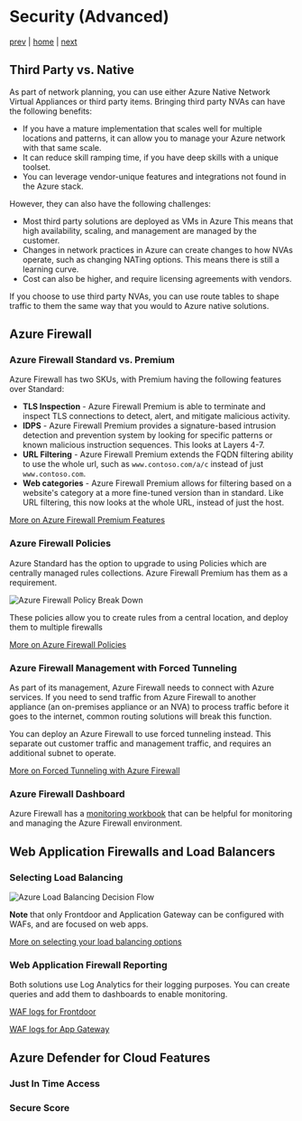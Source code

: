 # Security (Advanced)

[prev](./topology-advanced.md) | [home](./readme.md)  | [next](./mgmt.md)

## Third Party vs. Native

As part of network planning, you can use either Azure Native Network Virtual Appliances or third party items.  Bringing third party NVAs can have the following benefits:

* If you have a mature implementation that scales well for multiple locations and patterns, it can allow you to manage your Azure network with that same scale.
* It can reduce skill ramping time, if you have deep skills with a unique toolset.
* You can leverage vendor-unique features and integrations not found in the Azure stack.

However, they can also have the following challenges:

* Most third party solutions are deployed as VMs in Azure This means that high availability, scaling, and management are managed by the customer.
* Changes in network practices in Azure can create changes to how NVAs operate, such as changing NATing options.  This means there is still a learning curve.
* Cost can also be higher, and require licensing agreements with vendors.

If you choose to use third party NVAs, you can use route tables to shape traffic to them the same way that you would to Azure native solutions.

## Azure Firewall

### Azure Firewall Standard vs. Premium

Azure Firewall has two SKUs, with Premium having the following features over Standard:

* **TLS Inspection** - Azure Firewall Premium is able to terminate and inspect TLS connections to detect, alert, and mitigate malicious activity.
* **IDPS** - Azure Firewall Premium provides a signature-based intrusion detection and prevention system by looking for specific patterns or known malicious instruction sequences.  This looks at Layers 4-7.
* **URL Filtering** - Azure Firewall Premium extends the FQDN filtering ability to use the whole url, such as `www.contoso.com/a/c` instead of just `www.contoso.com`.
* **Web categories** - Azure Firewall Premium allows for filtering based on a website's category at a more fine-tuned version than in standard.  Like URL filtering, this now looks at the whole URL, instead of just the host.

[More on Azure Firewall Premium Features](https://docs.microsoft.com/azure/firewall/premium-features)

### Azure Firewall Policies

Azure Standard has the option to upgrade to using Policies which are centrally managed rules collections.  Azure Firewall Premium has them as a requirement.

![Azure Firewall Policy Break Down](https://docs.microsoft.com/azure/firewall/media/policy-rule-sets/policy-rule-sets.png)

These policies allow you to create rules from a central location, and deploy them to multiple firewalls

[More on Azure Firewall Policies](https://docs.microsoft.com/azure/firewall/policy-rule-sets)

### Azure Firewall Management with Forced Tunneling

As part of its management, Azure Firewall needs to connect with Azure services.  If you need to send traffic from Azure Firewall to another appliance (an on-premises appliance or an NVA) to process traffic before it goes to the internet, common routing solutions will break this function.

You can deploy an Azure Firewall to use forced tunneling instead.  This separate out customer traffic and management traffic, and requires an additional subnet to operate.

[More on Forced Tunneling with Azure Firewall](https://docs.microsoft.com/azure/firewall/forced-tunneling)

### Azure Firewall Dashboard

Azure Firewall has a [monitoring workbook](https://github.com/Azure/Azure-Network-Security/tree/master/Azure%20Firewall/Workbook%20-%20Azure%20Firewall%20Monitor%20Workbook) that can be helpful for monitoring and managing the Azure Firewall environment.

## Web Application Firewalls and Load Balancers

### Selecting Load Balancing

![Azure Load Balancing Decision Flow](https://docs.microsoft.com/azure/architecture/guide/technology-choices/images/load-balancing-decision-tree.png)

**Note** that only Frontdoor and Application Gateway can be configured with WAFs, and are focused on web apps.

[More on selecting your load balancing options](https://docs.microsoft.com/azure/architecture/guide/technology-choices/load-balancing-overview)

### Web Application Firewall Reporting

Both solutions use Log Analytics for their logging purposes.  You can create queries and add them to dashboards to enable monitoring.

[WAF logs for Frontdoor](https://docs.microsoft.com/azure/web-application-firewall/afds/waf-front-door-monitor)

[WAF logs for App Gateway](https://docs.microsoft.com/azure/web-application-firewall/ag/application-gateway-waf-metrics)

## Azure Defender for Cloud Features

### Just In Time Access

### Secure Score
